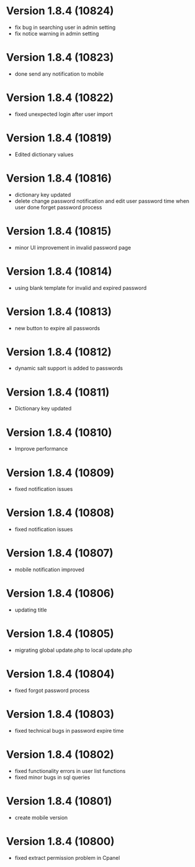 # Version 1.8.4 (10824)
- fix bug in searching user in admin setting
- fix notice warning in admin setting

# Version 1.8.4 (10823)
- done send any notification to mobile

# Version 1.8.4 (10822)
- fixed unexpected login after user import

# Version 1.8.4 (10819)
- Edited dictionary values

# Version 1.8.4 (10816)
- dictionary key updated
- delete change password notification and edit user password time when user done forget password process

# Version 1.8.4 (10815)
- minor UI improvement in invalid password page

# Version 1.8.4 (10814)
- using blank template for invalid and expired password

# Version 1.8.4 (10813)
- new button to expire all passwords

# Version 1.8.4 (10812)
- dynamic salt support is added to passwords

# Version 1.8.4 (10811)
- Dictionary key updated

# Version 1.8.4 (10810)
- Improve performance

# Version 1.8.4 (10809)
- fixed notification issues

# Version 1.8.4 (10808)
- fixed notification issues

# Version 1.8.4 (10807)
- mobile notification improved

# Version 1.8.4 (10806)
- updating title

# Version 1.8.4 (10805)
- migrating global update.php to local update.php

# Version 1.8.4 (10804)
- fixed forgot password process

# Version 1.8.4 (10803)
- fixed technical bugs in password expire time

# Version 1.8.4 (10802)
- fixed functionality errors in user list functions
- fixed minor bugs in sql queries

# Version 1.8.4 (10801)
- create mobile version

# Version 1.8.4 (10800)
- fixed extract permission problem in Cpanel

